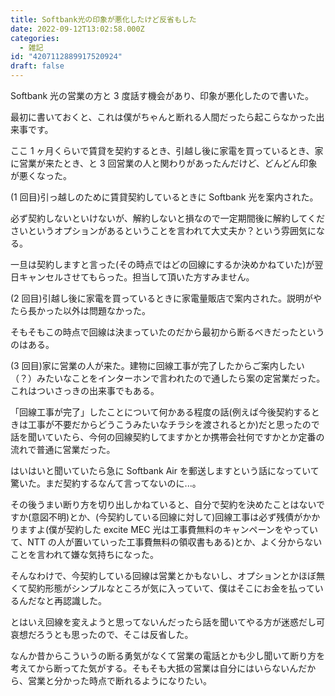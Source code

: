 ```yaml
---
title: Softbank光の印象が悪化したけど反省もした
date: 2022-09-12T13:02:58.000Z
categories:
  - 雑記
id: "4207112889917520924"
draft: false
---
```


Softbank 光の営業の方と 3 度話す機会があり、印象が悪化したので書いた。

<!-- more -->

最初に書いておくと、これは僕がちゃんと断れる人間だったら起こらなかった出来事です。

ここ 1 ヶ月くらいで賃貸を契約するとき、引越し後に家電を買っているとき、家に営業が来たとき、と 3 回営業の人と関わりがあったんだけど、どんどん印象が悪くなった。

(1 回目)引っ越しのために賃貸契約しているときに Softbank 光を案内された。

必ず契約しないといけないが、解約しないと損なので一定期間後に解約してくださいというオプションがあるということを言われて大丈夫か？という雰囲気になる。

一旦は契約しますと言った(その時点ではどの回線にするか決めかねていた)が翌日キャンセルさせてもらった。担当して頂いた方すみません。

(2 回目)引越し後に家電を買っているときに家電量販店で案内された。説明がやたら長かった以外は問題なかった。

そもそもこの時点で回線は決まっていたのだから最初から断るべきだったというのはある。

(3 回目)家に営業の人が来た。建物に回線工事が完了したからご案内したい（？）みたいなことをインターホンで言われたので通したら案の定営業だった。これはついさっきの出来事でもある。

「回線工事が完了」したことについて何かある程度の話(例えば今後契約するときは工事が不要だからどうこうみたいなチラシを渡されるとか)だと思ったので話を聞いていたら、今何の回線契約してますかとか携帯会社何ですかとか定番の流れで普通に営業だった。

はいはいと聞いていたら急に Softbank Air を郵送しますという話になっていて驚いた。まだ契約するなんて言ってないのに...。

その後うまい断り方を切り出しかねていると、自分で契約を決めたことはないですか(意図不明)とか、(今契約している回線に対して)回線工事は必ず残債がかかりますよ(僕が契約した excite MEC 光は工事費無料のキャンペーンをやっていて、NTT の人が置いていった工事費無料の領収書もある)とか、よく分からないことを言われて嫌な気持ちになった。

そんなわけで、今契約している回線は営業とかもないし、オプションとかほぼ無くて契約形態がシンプルなところが気に入っていて、僕はそこにお金を払っているんだなと再認識した。

とはいえ回線を変えようと思ってないんだったら話を聞いてやる方が迷惑だし可哀想だろうとも思ったので、そこは反省した。

なんか昔からこういうの断る勇気がなくて営業の電話とかも少し聞いて断り方を考えてから断ってた気がする。そもそも大抵の営業は自分にはいらないんだから、営業と分かった時点で断れるようになりたい。
